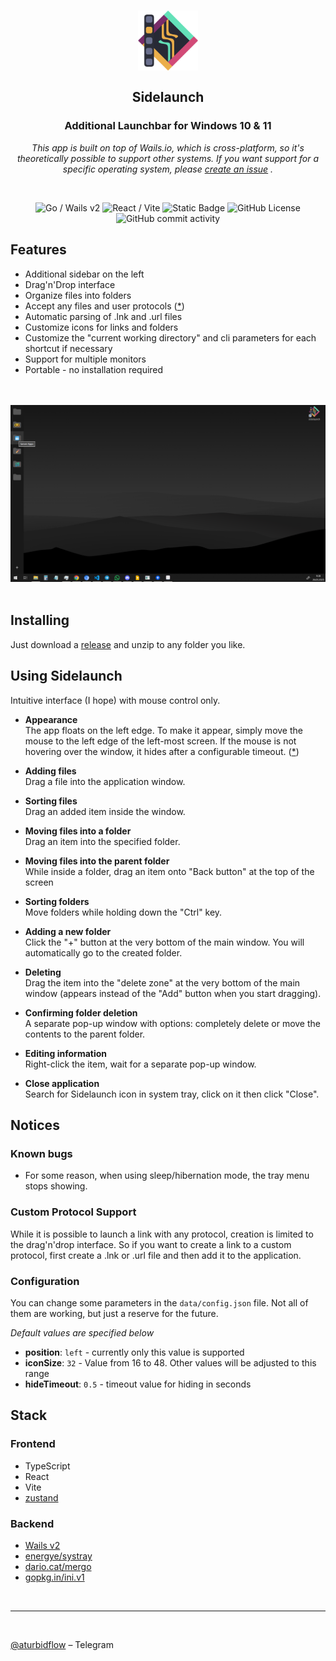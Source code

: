 <br />
<br />

<h2 align="center">
    <img alt="Sidelaunch" src="https://raw.githubusercontent.com/markushevpro/sidelaunch/master/assets/logo.png" height="96" />
    <br/>
    <br/>
    Sidelaunch
  <br/>
</h2>

<h3 align="center">
    Additional Launchbar for Windows 10 & 11
</h3>

<p align="center">
    <i>This app is built on top of Wails.io, which is cross-platform, so it's theoretically possible to support other systems. If you want support for a specific operating system, please <a href="https://github.com/markushevpro/sidelaunch/issues/new">create an issue</a> .</i>
</p>


<br />

<p align="center">
    <img alt="Go / Wails v2" src="https://img.shields.io/badge/Go-Wails_v2-red" />
    <img alt="React / Vite" src="https://img.shields.io/badge/React-Vite-blue" />
    <img alt="Static Badge" src="https://img.shields.io/badge/UFO-Architecture-green" />
    <img alt="GitHub License" src="https://img.shields.io/github/license/markushevpro/sidelaunch" />
    <img alt="GitHub commit activity" src="https://img.shields.io/github/commit-activity/t/markushevpro/sidelaunch" />
</p>

## Features
- Additional sidebar on the left
- Drag'n'Drop interface
- Organize files into folders
- Accept any files and user protocols ([*](#custom-protocol-support))
- Automatic parsing of .lnk and .url files
- Customize icons for links and folders
- Customize the "current working directory" and cli parameters for each shortcut if necessary
- Support for multiple monitors
- Portable - no installation required

<p align="center">
    <br/><br/>
    <img alt="Sidelaunch Screenshot" src="https://raw.githubusercontent.com/markushevpro/sidelaunch/master/assets/screenshot.png" />
    <br/><br/>
</p>

## Installing
Just download a [release](https://github.com/markushevpro/sidelaunch/releases/latest) and unzip to any folder you like.

## Using Sidelaunch
Intuitive interface (I hope) with mouse control only.

- **Appearance**<br/>
The app floats on the left edge. To make it appear, simply move the mouse to the left edge of the left-most screen. If the mouse is not hovering over the window, it hides after a configurable timeout. ([*](#configuration))

- **Adding files**<br/>
Drag a file into the application window.

- **Sorting files**<br/>
Drag an added item inside the window.

- **Moving files into a folder**<br/>
Drag an item into the specified folder.

- **Moving files into the parent folder**<br/>
While inside a folder, drag an item onto "Back button" at the top of the screen

- **Sorting folders**<br/>
Move folders while holding down the "Ctrl" key.

- **Adding a new folder**<br/>
Click the "+" button at the very bottom of the main window. You will automatically go to the created folder.

- **Deleting**<br/>
Drag the item into the "delete zone" at the very bottom of the main window (appears instead of the "Add" button when you start dragging).

- **Confirming folder deletion**<br/>
A separate pop-up window with options: completely delete or move the contents to the parent folder.

- **Editing information**<br/>
Right-click the item, wait for a separate pop-up window.

- **Close application**<br/>
Search for Sidelaunch icon in system tray, click on it then click "Close".

## Notices

### Known bugs
- For some reason, when using sleep/hibernation mode, the tray menu stops showing.

### Custom Protocol Support
While it is possible to launch a link with any protocol, creation is limited to the drag'n'drop interface. So if you want to create a link to a custom protocol, first create a .lnk or .url file and then add it to the application.

### Configuration
You can change some parameters in the `data/config.json` file. Not all of them are working, but just a reserve for the future.

_Default values ​​are specified below_

- **position**: `left` - currently only this value is supported
- **iconSize**: `32` - Value from 16 to 48. Other values ​​will be adjusted to this range
- **hideTimeout**: `0.5` - timeout value for hiding in seconds

## Stack
### Frontend
- TypeScript
- React
- Vite
- [zustand](https://github.com/pmndrs/zustand)
### Backend
- [Wails v2](https://github.com/wailsapp/wails)
- [energye/systray](https://github.com/energye/systray)
- [dario.cat/mergo](https://github.com/darccio/mergo)
- [gopkg.in/ini.v1](https://github.com/go-ini/ini/tree/v1.67.0)

<br/>
<hr />
<br/>

[@aturbidflow](https://t.me/aturbidflow) – Telegram